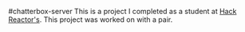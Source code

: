 #chatterbox-server
This is a project I completed as a student at [Hack Reactor's](http://hackreactor.com). This project was worked on with a pair.